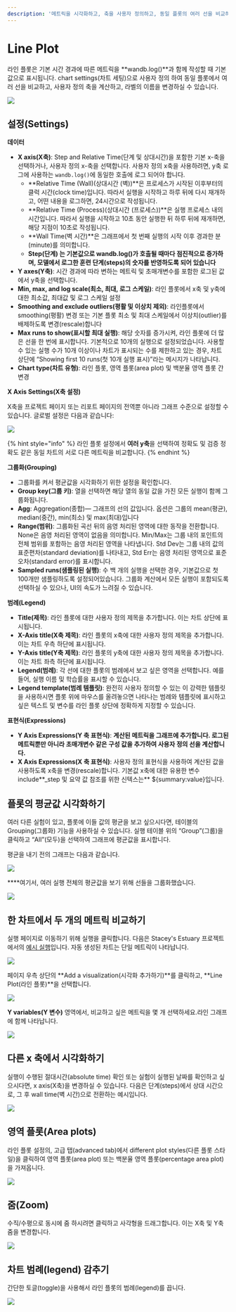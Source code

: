 ```yaml
---
description: '메트릭을 시각화하고, 축을 사용자 정의하고, 동일 플롯의 여러 선을 비교하세요'
---
```


# Line Plot

라인 플롯은 기본 시간 경과에 따른 메트릭을 **wandb.log\(\)**과 함께 작성할 때 기본값으로 표시됩니다. chart settings\(차트 세팅\)으로 사용자 정의 하여 동일 플롯에서 여러 선을 비교하고, 사용자 정의 축을 계산하고, 라벨의 이름을 변경하실 수 있습니다.

![](../../../../.gitbook/assets/line-plot-example.png)

##  **설정\(Settings\)**

 **데이터**

* **X axis\(X축\)**: Step and Relative Time\(단계 및 상대시간\)을 포함한 기본 x-축을 선택하거나, 사용자 정의 x-축을 선택합니다. 사용자 정의 x축을 사용하려면, y축 로그에 사용하는 `wandb.log()`에 동일한 호출에 로그 되어야 합니다.
  * **Relative Time \(Wall\)\(상대시간 \(벽\)\)**은 프로세스가 시작된 이후부터의 클럭 시간\(clock time\)입니다. 따라서 실행을 시작하고 하루 뒤에 다시 재개하고, 어떤 내용을 로그하면, 24시간으로 작성됩니다.
  * **Relative Time \(Process\)\(상대시간 \(프로세스\)\)**은 실행 프로세스 내의 시간입니다. 따라서 실행을 시작하고 10초 동안 실행한 뒤 하루 뒤에 재개하면, 해당 지점이 10초로 작성됩니다.
  * **Wall Time\(벽 시간\)**은 그래프에서 첫 번째 실행의 시작 이후 경과한 분\(minute\)를 의미합니다.
  * **Step\(단계\) 는 기본값으로 wandb.log\(\)가 호출될 때마다 점진적으로 증가하며, 모델에서 로그한 훈련 단계\(steps\)의 숫자를 반영하도록 되어 있습니다**
* **Y axes\(Y축\)**: 시간 경과에 따라 변하는 메트릭 및 초매개변수를 포함한 로그된 값에서 y축을 선택합니다.
* **Min, max, and log scale\(최소, 최대, 로그 스케일\)**: 라인 플롯에서 x축 및 y축에 대한 최소값, 최대값 및 로그 스케일 설정
* **Smoothing and exclude outliers\(평활 및 이상치 제외\)**: 라인플롯에서 smoothing\(평활\) 변경 또는 기본 플롯 최소 및 최대 스케일에서 이상치\(outlier\)를 배제하도록 변경\(rescale\)합니다
* **Max runs to show\(표시할 최대 실행\)**: 해당 숫자를 증가시켜, 라인 플롯에 더 많은 선을 한 번에 표시합니다. 기본적으로 10개의 실행으로 설정되었습니다. 사용할 수 있는 실행 수가 10개 이상이나 차트가 표시되는 수를 제한하고 있는 경우, 차트 상단에 “Showing first 10 runs\(첫 10개 실행 표시\)”라는 메시지가 나타납니다.
* **Chart type\(차트 유형\)**:  라인 플롯, 영역 플롯\(area plot\) 및 백분율 영역 플롯 간 변경

**X Axis Settings\(X축 설정\)** 

X축을 프로젝트 페이지 또는 리포트 페이지의 전역뿐 아니라 그래프 수준으로 설정할 수 있습니다. 글로벌 설정은 다음과 같습니다:

![](../../../../.gitbook/assets/x-axis-global-settings.png)

{% hint style="info" %}
라인 플롯 설정에서 **여러 y축**을 선택하여 정확도 및 검증 정확도 같은 동일 차트의 서로 다른 메트릭을 비교합니다.
{% endhint %}

 **그룹화\(Grouping\)**

* 그룹화를 켜서 평균값을 시각화하기 위한 설정을 확인합니다.
* **Group key\(그룹 키\)**: 열을 선택하면 해당 열의 동일 값을 가진 모든 실행이 함께 그룹화됩니다.
* **Agg**: Aggregation\(종합\)— 그래프의 선의 값입니다. 옵션은 그룹의 mean\(평균\), median\(중간\), min\(최소\) 및 max\(최대\)입니다
* **Range\(범위\)**: 그룹화된 곡선 뒤의 음영 처리된 영역에 대한 동작을 전환합니다. None은 음영 처리된 영역이 없음을 의미합니다. Min/Max는 그룹 내의 포인트의 전체 범위를 포함하는 음영 처리된 영역을 나타냅니다. Std Dev는 그룹 내의 값의 표준편차\(standard deviation\)를 나타내고, Std Err는 음영 처리된 영역으로 표준오차\(standard error\)를 표시합니다.
* **Sampled runs\(샘플링된 실행\)**: 수 백 개의 실행을 선택한 경우, 기본값으로 첫 100개만 샘플링하도록 설정되어있습니다. 그룹화 계산에서 모든 실행이 포함되도록 선택하실 수 있으나, UI의 속도가 느려질 수 있습니다.

 **범례\(Legend\)**

* **Title\(제목\)**: 라인 플롯에 대한 사용자 정의 제목을 추가합니다. 이는 차트 상단에 표시됩니다.
* **X-Axis title\(X축 제목\)**: 라인 플롯의 x축에 대한 사용자 정의 제목을 추가합니다. 이는 차트 우측 하단에 표시됩니다.
* **Y-Axis title\(Y축 제목\)**: 라인 플롯의 y축에 대한 사용자 정의 제목을 추가합니다. 이는 차트 좌측 하단에 표시됩니다.
*  **Legend\(범례\)**: 각 선에 대한 플롯의 범례에서 보고 싶은 영역을 선택합니다. 예를 들어, 실행 이름 및 학습률을 표시할 수 있습니다.
* **Legend template\(범례 템플릿\)**: 완전히 사용자 정의할 수 있는 이 강력한 템플릿을 사용하시면 플롯 위에 마우스를 올려놓으면 나타나는 범례와 템플릿에 표시하고 싶은 텍스트 및 변수를 라인 플롯 상단에 정확하게 지정할 수 있습니다. 

 **표현식\(Expressions\)**

* **Y Axis Expressions\(Y 축 표현식\)**: **계산된 메트릭을 그래프에 추가합니다. 로그된 메트릭뿐만 아니라 초매개변수 같은 구성 값을 추가하여 사용자 정의 선을 계산합니다.**
* **X Axis Expressions\(X 축 표현식\)**: 사용자 정의 표현식을 사용하여 계산된 값을 사용하도록 x축을 변경\(rescale\)합니다. 기본값 x축에 대한 유용한 변수 include**\_step 및 요약 값 참조를 위한 신텍스는** ${summary:value}입니다.

##  **플롯의 평균값 시각화하기**

여러 다른 실험이 있고, 플롯에 이들 값의 평균을 보고 싶으시다면, 테이블의 Grouping\(그룹화\) 기능을 사용하실 수 있습니다. 실행 테이블 위의 “Group”\(그룹\)을 클릭하고 “All”\(모두\)을 선택하여 그래프에 평균값을 표시합니다.

 평균을 내기 전의 그래프는 다음과 같습니다.

![](../../../../.gitbook/assets/demo-precision-lines.png)

 ****여기서, 여러 실행 전체의 평균값을 보기 위해 선들을 그룹화했습니다.

![](../../../../.gitbook/assets/demo-average-precision-lines%20%282%29%20%282%29%20%283%29%20%282%29.png)

##  **한 차트에서 두 개의 메트릭 비교하기**

 실행 페이지로 이동하기 위해 실행을 클릭합니다. 다음은 Stacey's Estuary 프로젝트에서의 [예시 실행](https://app.wandb.ai/stacey/estuary/runs/9qha4fuu?workspace=user-carey)입니다. 자동 생성된 차트는 단일 메트릭이 나타납니다.

![](https://downloads.intercomcdn.com/i/o/146033177/0ea3cdea62bdfca1211ce408/Screen+Shot+2019-09-04+at+9.08.55+AM.png)

페이지 우측 상단의 **Add a visualization\(시각화 추가하기\)**를 클릭하고, **Line Plot\(라인 플롯\)**을 선택합니다.

![](https://downloads.intercomcdn.com/i/o/142936481/d0648728180887c52ab46549/image.png)

**Y variables\(Y 변수\)** 영역에서, 비교하고 싶은 메트릭을 몇 개 선택하세요.라인 그래프에 함께 나타납니다.

![](https://downloads.intercomcdn.com/i/o/146033909/899fc05e30795a1d7699dc82/Screen+Shot+2019-09-04+at+9.10.52+AM.png)

##  **다른 x 축에서 시각화하기**

실행이 수행된 절대시간\(absolute time\) 확인 또는 실험이 실행된 날짜를 확인하고 싶으시다면, x axis\(X축\)을 변경하실 수 있습니다. 다음은 단계\(steps\)에서 상대 시간으로, 그 후 wall time\(벽 시간\)으로 전환하는 예시입니다.

![](../../../../.gitbook/assets/howto-use-relative-time-or-wall-time.gif)

##  **영역 플롯\(Area plots\)**

라인 플롯 설정의, 고급 탭\(advanced tab\)에서 different plot styles\(다른 플롯 스타일\)을 클릭하여 영역 플롯\(area plot\) 또는 백분율 영역 플롯\(percentage area plot\)을 가져옵니다.

![](../../../../.gitbook/assets/2020-02-27-10.49.10.gif)

##  **줌\(Zoom\)**

 수직/수평으로 동시에 줌 하시려면 클릭하고 사각형을 드래그합니다. 이는 X축 및 Y축 줌을 변경합니다.

![](../../../../.gitbook/assets/2020-02-24-08.46.53.gif)

##  **차트 범례\(legend\) 감추기**

간단한 토글\(toggle\)을 사용해서 라인 플롯의 범례\(legend\)를 끕니다.

![](../../../../.gitbook/assets/demo-hide-legend.gif)

